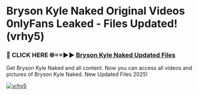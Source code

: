 # Bryson Kyle Naked Original Videos 0nlyFans Leaked - Files Updated! (vrhy5)

<h3>🔴 CLICK HERE 🌐==►► <a href="https://tinyurl.com/up5wt9bj" rel="nofollow">Bryson Kyle Naked Updated Files</a></h3>

Get Bryson Kyle Naked and all content. Now you can access all videos and pictures of Bryson Kyle Naked. New Updated Files 2025!

[![vrhy5](https://i.imgur.com/ABiUzMV.gif)](https://tinyurl.com/up5wt9bj)
